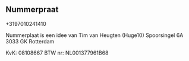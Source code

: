 ## Nummerpraat

+3197010241410

Nummerplaat is een idee van Tim van Heugten (Huge10)
Spoorsingel 6A
3033 GK Rotterdam

KvK: 08108667
BTW nr: NL001377961B68
